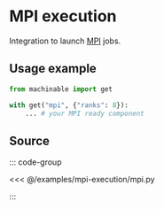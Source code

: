 # MPI execution

Integration to launch [MPI](https://en.wikipedia.org/wiki/Message_Passing_Interface) jobs.

## Usage example

```python
from machinable import get

with get("mpi", {"ranks": 8}):
    ... # your MPI ready component
```

## Source

::: code-group

<<< @/examples/mpi-execution/mpi.py

:::

